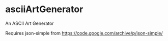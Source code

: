 # asciiArtGenerator
An ASCII Art Generator

Requires json-simple from https://code.google.com/archive/p/json-simple/